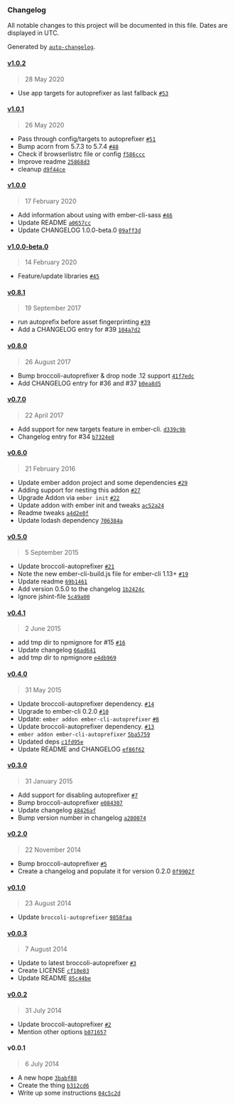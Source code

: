 ### Changelog

All notable changes to this project will be documented in this file. Dates are displayed in UTC.

Generated by [`auto-changelog`](https://github.com/CookPete/auto-changelog).

#### [v1.0.2](https://github.com/kimroen/ember-cli-autoprefixer/compare/v1.0.1...v1.0.2)

> 28 May 2020

- Use app targets for autoprefixer as last fallback [`#53`](https://github.com/kimroen/ember-cli-autoprefixer/pull/53)

#### [v1.0.1](https://github.com/kimroen/ember-cli-autoprefixer/compare/v1.0.0...v1.0.1)

> 26 May 2020

- Pass through config/targets to autoprefixer [`#51`](https://github.com/kimroen/ember-cli-autoprefixer/pull/51)
- Bump acorn from 5.7.3 to 5.7.4 [`#48`](https://github.com/kimroen/ember-cli-autoprefixer/pull/48)
- Check if browserlistrc file or config [`f586ccc`](https://github.com/kimroen/ember-cli-autoprefixer/commit/f586cccd5e82244ed8c9f4d093167865f281c145)
- Improve readme [`25868d3`](https://github.com/kimroen/ember-cli-autoprefixer/commit/25868d3aaf0d63b2fee857d41860045c6f7592dc)
- cleanup [`d9f44ce`](https://github.com/kimroen/ember-cli-autoprefixer/commit/d9f44cea46b272a7b7633130e97934ba293ec46a)

#### [v1.0.0](https://github.com/kimroen/ember-cli-autoprefixer/compare/v1.0.0-beta.0...v1.0.0)

> 17 February 2020

- Add information about using with ember-cli-sass [`#46`](https://github.com/kimroen/ember-cli-autoprefixer/pull/46)
- Update README [`a0657cc`](https://github.com/kimroen/ember-cli-autoprefixer/commit/a0657cc32f6ef831af1c663972b0e84b5b4b59a9)
- Update CHANGELOG 1.0.0-beta.0 [`09aff3d`](https://github.com/kimroen/ember-cli-autoprefixer/commit/09aff3d9c1a15553b75d91a107f8c50ef51b3598)

#### [v1.0.0-beta.0](https://github.com/kimroen/ember-cli-autoprefixer/compare/v0.8.1...v1.0.0-beta.0)

> 14 February 2020

- Feature/update libraries [`#45`](https://github.com/kimroen/ember-cli-autoprefixer/pull/45)

#### [v0.8.1](https://github.com/kimroen/ember-cli-autoprefixer/compare/v0.8.0...v0.8.1)

> 19 September 2017

- run autoprefix before asset fingerprinting [`#39`](https://github.com/kimroen/ember-cli-autoprefixer/pull/39)
- Add a CHANGELOG entry for #39 [`104a7d2`](https://github.com/kimroen/ember-cli-autoprefixer/commit/104a7d2d3f38c76834b9e5529141363cf39e8279)

#### [v0.8.0](https://github.com/kimroen/ember-cli-autoprefixer/compare/v0.7.0...v0.8.0)

> 26 August 2017

- Bump broccoli-autoprefixer & drop node .12 support [`41f7edc`](https://github.com/kimroen/ember-cli-autoprefixer/commit/41f7edc6939c93123de693c3ad3a6ed5ab999036)
- Add CHANGELOG entry for #36 and #37 [`b0ea8d5`](https://github.com/kimroen/ember-cli-autoprefixer/commit/b0ea8d50f1f4da78de58b040888e7767b6fb0d84)

#### [v0.7.0](https://github.com/kimroen/ember-cli-autoprefixer/compare/v0.6.0...v0.7.0)

> 22 April 2017

- Add support for new targets feature in ember-cli. [`d339c9b`](https://github.com/kimroen/ember-cli-autoprefixer/commit/d339c9b2b719797338ccca29c9db6b0bc53c41ff)
- Changelog entry for #34 [`b7324e8`](https://github.com/kimroen/ember-cli-autoprefixer/commit/b7324e82eee8e5c600119cb7393ce720122aed4f)

#### [v0.6.0](https://github.com/kimroen/ember-cli-autoprefixer/compare/v0.5.0...v0.6.0)

> 21 February 2016

- Update ember addon project and some dependencies [`#29`](https://github.com/kimroen/ember-cli-autoprefixer/pull/29)
- Adding support for nesting this addon [`#27`](https://github.com/kimroen/ember-cli-autoprefixer/pull/27)
- Upgrade Addon via `ember init` [`#22`](https://github.com/kimroen/ember-cli-autoprefixer/pull/22)
- Update addon with ember init and tweaks [`ac52a24`](https://github.com/kimroen/ember-cli-autoprefixer/commit/ac52a245a3f1095cb241564cf548b57f23f4514e)
- Readme tweaks [`a4d2e0f`](https://github.com/kimroen/ember-cli-autoprefixer/commit/a4d2e0f2a5485316a6fe421c03c80689ea8cf6dd)
- Update lodash dependency [`706384a`](https://github.com/kimroen/ember-cli-autoprefixer/commit/706384a8acd755e5768449afa215e746bd322874)

#### [v0.5.0](https://github.com/kimroen/ember-cli-autoprefixer/compare/v0.4.1...v0.5.0)

> 5 September 2015

- Update broccoli-autoprefixer [`#21`](https://github.com/kimroen/ember-cli-autoprefixer/pull/21)
- Note the new ember-cli-build.js file for ember-cli 1.13+ [`#19`](https://github.com/kimroen/ember-cli-autoprefixer/pull/19)
- Update readme [`69b1461`](https://github.com/kimroen/ember-cli-autoprefixer/commit/69b1461171900e0e74f47ac7a221c079b83197c9)
- Add version 0.5.0 to the changelog [`1b2424c`](https://github.com/kimroen/ember-cli-autoprefixer/commit/1b2424c806e7c525dbfb35f47e824a828a8fd059)
- Ignore jshint-file [`5c49a00`](https://github.com/kimroen/ember-cli-autoprefixer/commit/5c49a001dd581648cbd3bef284c1c2e0e03db1e7)

#### [v0.4.1](https://github.com/kimroen/ember-cli-autoprefixer/compare/v0.4.0...v0.4.1)

> 2 June 2015

- add tmp dir to npmignore for #15 [`#16`](https://github.com/kimroen/ember-cli-autoprefixer/pull/16)
- Update changelog [`66ad641`](https://github.com/kimroen/ember-cli-autoprefixer/commit/66ad641bbbe4610fc8b59b2a833bd8e0a3e25273)
- add tmp dir to npmignore [`e4db969`](https://github.com/kimroen/ember-cli-autoprefixer/commit/e4db969d9b5b2bd5ea57322cab0442e6178a92bf)

#### [v0.4.0](https://github.com/kimroen/ember-cli-autoprefixer/compare/v0.3.0...v0.4.0)

> 31 May 2015

- Update broccoli-autoprefixer dependency. [`#14`](https://github.com/kimroen/ember-cli-autoprefixer/pull/14)
- Upgrade to ember-cli 0.2.0 [`#10`](https://github.com/kimroen/ember-cli-autoprefixer/pull/10)
- Update: `ember addon ember-cli-autoprefixer` [`#8`](https://github.com/kimroen/ember-cli-autoprefixer/pull/8)
- Update broccoli-autoprefixer dependency. [`#13`](https://github.com/kimroen/ember-cli-autoprefixer/issues/13)
- `ember addon ember-cli-autoprefixer` [`5ba5759`](https://github.com/kimroen/ember-cli-autoprefixer/commit/5ba5759e827c78e29bab313029a8962be63bd3c9)
- Updated deps [`c1fd95e`](https://github.com/kimroen/ember-cli-autoprefixer/commit/c1fd95e7533f9365bbfc2aa77b5ee85217e3a912)
- Update README and CHANGELOG [`ef86f62`](https://github.com/kimroen/ember-cli-autoprefixer/commit/ef86f627d6657c67d36d13a33aa4b7e60007d088)

#### [v0.3.0](https://github.com/kimroen/ember-cli-autoprefixer/compare/v0.2.0...v0.3.0)

> 31 January 2015

- Add support for disabling autoprefixer [`#7`](https://github.com/kimroen/ember-cli-autoprefixer/pull/7)
- Bump broccoli-autoprefixer [`e084307`](https://github.com/kimroen/ember-cli-autoprefixer/commit/e084307ba2d722e0bcfaba32adcbce4b096092cf)
- Update changelog [`48426af`](https://github.com/kimroen/ember-cli-autoprefixer/commit/48426af43e9b68f6508479aa8846e6d259b2ee16)
- Bump version number in changelog [`a280074`](https://github.com/kimroen/ember-cli-autoprefixer/commit/a2800747466187a526c7d8eaa3fa58d5ea907799)

#### [v0.2.0](https://github.com/kimroen/ember-cli-autoprefixer/compare/v0.1.0...v0.2.0)

> 22 November 2014

- Bump broccoli-autoprefixer [`#5`](https://github.com/kimroen/ember-cli-autoprefixer/pull/5)
- Create a changelog and populate it for version 0.2.0 [`0f9902f`](https://github.com/kimroen/ember-cli-autoprefixer/commit/0f9902fd7ef7854d183d5bbc6486b2151480443c)

#### [v0.1.0](https://github.com/kimroen/ember-cli-autoprefixer/compare/v0.0.3...v0.1.0)

> 23 August 2014

- Update `broccoli-autoprefixer` [`9858faa`](https://github.com/kimroen/ember-cli-autoprefixer/commit/9858faa4ce9c5b497809b7818418a8c12f4875db)

#### [v0.0.3](https://github.com/kimroen/ember-cli-autoprefixer/compare/v0.0.2...v0.0.3)

> 7 August 2014

- Update to latest broccoli-autoprefixer [`#3`](https://github.com/kimroen/ember-cli-autoprefixer/pull/3)
- Create LICENSE [`cf10e83`](https://github.com/kimroen/ember-cli-autoprefixer/commit/cf10e833ad094c50a5c3d6ab2d09c2ac91c5bf34)
- Update README [`85c44be`](https://github.com/kimroen/ember-cli-autoprefixer/commit/85c44bee6ad62e41c63185e149287c0d83d5f35b)

#### [v0.0.2](https://github.com/kimroen/ember-cli-autoprefixer/compare/v0.0.1...v0.0.2)

> 31 July 2014

- Update broccoli-autoprefixer [`#2`](https://github.com/kimroen/ember-cli-autoprefixer/pull/2)
- Mention other options [`b071657`](https://github.com/kimroen/ember-cli-autoprefixer/commit/b071657375bc877eab20819f614aefcb3b060a53)

#### v0.0.1

> 6 July 2014

- A new hope [`3babf88`](https://github.com/kimroen/ember-cli-autoprefixer/commit/3babf88f655a287c74031f4c4a962f3a3cfcae2b)
- Create the thing [`b312cd6`](https://github.com/kimroen/ember-cli-autoprefixer/commit/b312cd62cbb6b52182e7a23413f4fe55e339c691)
- Write up some instructions [`04c5c2d`](https://github.com/kimroen/ember-cli-autoprefixer/commit/04c5c2d59dd168bb095c3a69805f1ba99ca1c079)
